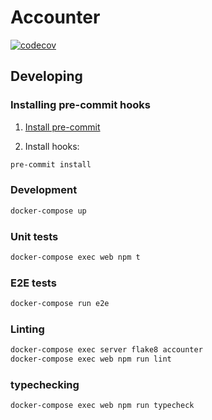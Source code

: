 # Accounter

[![codecov](https://codecov.io/gh/getaccounter/accounter/branch/master/graph/badge.svg?token=D2EQCHJWZS)](https://codecov.io/gh/getaccounter/accounter)

## Developing

### Installing pre-commit hooks

1. [Install pre-commit](https://pre-commit.com/#install)

2. Install hooks:

```bash
pre-commit install
```

### Development

```bash
docker-compose up
```

### Unit tests

```bash
docker-compose exec web npm t
```

### E2E tests

```bash
docker-compose run e2e
```

### Linting

```bash
docker-compose exec server flake8 accounter
docker-compose exec web npm run lint
```

### typechecking

```
docker-compose exec web npm run typecheck
```
